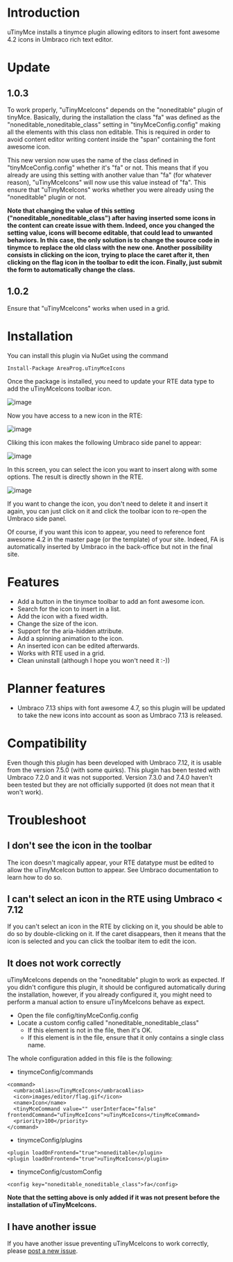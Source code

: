 # Introduction

uTinyMce installs a tinymce plugin allowing editors to insert font awesome 4.2 icons in Umbraco rich text editor.

# Update

## 1.0.3

To work properly, "uTinyMceIcons" depends on the "noneditable" plugin of tinyMce. Basically, during the installation the class "fa" was defined as the "noneditable_noneditable_class" setting in "tinyMceConfig.config" making all the elements with this class non editable. This is required in order to avoid content editor writing content inside the "span" containing the font awesome icon.

This new version now uses the name of the class defined in "tinyMceConfig.config" whether it's "fa" or not. This means that if you already are using this setting with another value than "fa" (for whatever reason), "uTinyMceIcons" will now use this value instead of "fa". This ensure that "uTinyMceIcons" works whether you were already using the "noneditable" plugin or not.

**Note that changing the value of this setting ("noneditable_noneditable_class") after having inserted some icons in the content can create issue with them. Indeed, once you changed the setting value, icons will become editable, that could lead to unwanted behaviors. In this case, the only solution is to change the source code in tinymce to replace the old class with the new one. Another possibility consists in clicking on the icon, trying to place the caret after it, then clicking on the flag icon in the toolbar to edit the icon. Finally, just submit the form to automatically change the class.**

## 1.0.2

Ensure that "uTinyMceIcons" works when used in a grid.

# Installation

You can install this plugin via NuGet using the command

```
Install-Package AreaProg.uTinyMceIcons
```

Once the package is installed, you need to update your RTE data type to add the uTinyMceIcons toolbar icon.

![image](https://i.imgur.com/3D1Jawz.png)

Now you have access to a new icon in the RTE:

![image](https://i.imgur.com/WHwIaJ1.png)

Cliking this icon makes the following Umbraco side panel to appear:

![image](https://i.imgur.com/wk81e3R.png)

In this screen, you can select the icon you want to insert along with some options. 
The result is directly shown in the RTE.

![image](https://i.imgur.com/OSinCw7.png)

If you want to change the icon, you don't need to delete it and insert it again, you can just click on it and click the toolbar icon to re-open the Umbraco side panel.

Of course, if you want this icon to appear, you need to reference font awesome 4.2 in the master page (or the template) of your site. Indeed, FA is automatically inserted by Umbraco in the back-office but not in the final site.


# Features

* Add a button in the tinymce toolbar to add an font awesome icon.
* Search for the icon to insert in a list.
* Add the icon with a fixed width.
* Change the size of the icon.
* Support for the aria-hidden attribute.
* Add a spinning animation to the icon.
* An inserted icon can be edited afterwards.
* Works with RTE used in a grid.
* Clean uninstall (although I hope you won't need it :-))

# Planner features

* Umbraco 7.13 ships with font awesome 4.7, so this plugin will be updated to take the new icons into account as soon as Umbraco 7.13 is released.

# Compatibility

Even though this plugin has been developed with Umbraco 7.12, it is usable from the version 7.5.0 (with some quirks). 
This plugin has been tested with Umbraco 7.2.0 and it was not supported.
Version 7.3.0 and 7.4.0 haven't been tested but they are not officially supported (it does not mean that it won't work).

# Troubleshoot

## I don't see the icon in the toolbar

The icon doesn't magically appear, your RTE datatype must be edited to allow the uTinyMceIcon button to appear. See Umbraco documentation to learn how to do so.

## I can't select an icon in the RTE using Umbraco < 7.12

If you can't select an icon in the RTE by clicking on it, you should be able to do so by double-clicking on it. If the caret disappears, then it means that the icon is selected and you can click the toolbar item to edit the icon.

## It does not work correctly

uTinyMceIcons depends on the "noneditable" plugin to work as expected. If you didn't configure this plugin, it should be configured automatically during the installation, however, if you already configured it, you might need to perform a manual action to ensure uTinyMceIcons behave as expect.

* Open the file config/tinyMceConfig.config
* Locate a custom config called "noneditable_noneditable_class"
  * If this element is not in the file, then it's OK.
  * If this element is in the file, ensure that it only contains a single class name.

The whole configuration added in this file is the following:

* tinymceConfig/commands

```
<command>
  <umbracoAlias>uTinyMceIcons</umbracoAlias>
  <icon>images/editor/flag.gif</icon>
  <name>Icon</name>
  <tinyMceCommand value="" userInterface="false" frontendCommand="uTinyMceIcons">uTinyMceIcons</tinyMceCommand>
  <priority>100</priority>
</command>
```

* tinymceConfig/plugins

```
<plugin loadOnFrontend="true">noneditable</plugin>
<plugin loadOnFrontend="true">uTinyMceIcons</plugin>
```

* tinymceConfig/customConfig

```
<config key="noneditable_noneditable_class">fa</config>
```

**Note that the setting above is only added if it was not present before the installation of uTinyMceIcons.**

## I have another issue

If you have another issue preventing uTinyMceIcons to work correctly, please [post a new issue](https://github.com/ssougnez/uTinyMceIcons/issues).

